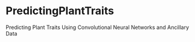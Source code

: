 # PredictingPlantTraits
Predicting Plant Traits Using Convolutional Neural Networks and Ancillary Data
